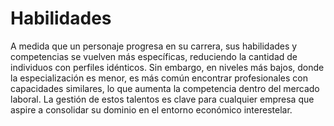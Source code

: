 # Habilidades

A medida que un personaje progresa en su carrera, sus habilidades y competencias se vuelven más específicas, reduciendo la cantidad de individuos con perfiles idénticos. Sin embargo, en niveles más bajos, donde la especialización es menor, es más común encontrar profesionales con capacidades similares, lo que aumenta la competencia dentro del mercado laboral. La gestión de estos talentos es clave para cualquier empresa que aspire a consolidar su dominio en el entorno económico interestelar.

